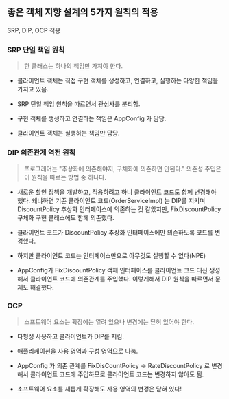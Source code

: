 ## 좋은 객체 지향 설계의 5가지 원칙의 적용

SRP, DIP, OCP 적용

### SRP 단일 책임 원칙

> 한 클래스는 하나의 책임만 가져야 한다.

- 클라이언트 객체는 직접 구현 객체를 생성하고, 연결하고, 실행하는 다양한 책임을 가지고 있음.

- SRP 단일 책임 원칙을 따르면서 관심사를 분리함.

- 구현 객체를 생성하고 연결하는 책임은 AppConfig 가 담당.

- 클라이언트 객체는 실행하는 책임만 담당.

### DIP 의존관계 역전 원칙

> 프로그래머는 "추상화에 의존해야지, 구체화에 의존하면 안된다." 의존성 주입은 이 원칙을 따르는 방법 중 하나다.

- 새로운 할인 정책을 개발하고, 적용하려고 하니 클라이언트 코드도 함께 변경해야 했다. 왜냐하면 기존 클라이언트 코드(OrderServiceImpl)
는 DIP를 지키며 DiscountPolicy 추상화 인터페이스에 의존하는 것 같았지만, FixDiscountPolicy 구체화 구현 클래스에도 함께 의존했다.

- 클라이언트 코드가 DiscountPolicy 추상화 인터페이스에만 의존하도록 코드를 변경했다.

- 하지만 클라이언트 코드는 인터페이스만으로 아무것도 실행할 수 없다(NPE)

- AppConfig가 FixDiscountPolicy 객체 인터페이스를 클라이언트 코드 대신 생성해서 클라이언트 코드에 의존관계를 주입했다. 이렇게해서 DIP 원칙을 따르면서 문제도 해결했다.

### OCP 

> 소프트웨어 요소는 확장에는 열려 있으나 변경에는 닫혀 있어야 한다.

- 다형성 사용하고 클라이언트가 DIP를 지킴.

- 애플리케이션을 사용 영역과 구성 영역으로 나눔.

- AppConfig 가 의존 관계를 FixDisCountPolicy -> RateDiscountPolicy 로 변경해서 클라이언트 코드에 주입하므로 클라이언트 코드는 변경하지 않아도 됨.

- 소프트웨어 요소를 새롭게 확장해도 사용 영역의 변경은 닫혀 있다!